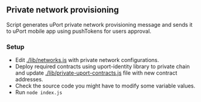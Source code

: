 ## Private network provisioning
Script generates uPort private network provisioning message and sends it to uPort mobile app using pushTokens for users approval.

### Setup
* Edit [./lib/networks.js](./lib/networks.js) with private network configurations.
* Deploy required contracts using uport-identity library to private chain and update [./lib/private-uport-contracts.js](./lib/private-uport-contracts.js) file with new contract addresses.
* Check the source code you might have to modify some variable values.
* Run `node index.js` 

